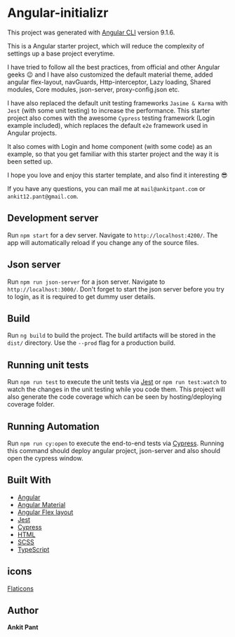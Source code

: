 # Angular-initializr

This project was generated with [Angular CLI](https://github.com/angular/angular-cli) version 9.1.6.

This is a Angular starter project, which will reduce the complexity of settings up
a base project everytime.

I have tried to follow all the best practices, from official and other Angular geeks 😉
and I have also customized the default material theme, added angular flex-layout,
navGuards, Http-interceptor, Lazy loading, Shared modules, Core modules, json-server,
proxy-config.json etc.

I have also replaced the default unit testing frameworks `Jasime & Karma` with `Jest` (with some unit testing) to increase the performance.
This starter project also comes with the awesome `Cypress` testing framework (Login example included), which
replaces the default `e2e` framework used in Angular projects.

It also comes with Login and home component (with some code) as an example, so that you get familiar with
this starter project and the way it is been setted up.

I hope you love and enjoy this starter template, and also find it interesting 😎

If you have any questions, you can mail me at `mail@ankitpant.com` or `ankit12.pant@gmail.com`.

## Development server

Run `npm start` for a dev server. Navigate to `http://localhost:4200/`. The app will automatically reload if you change any of the source files.

## Json server

Run `npm run json-server` for a json server. Navigate to `http://localhost:3000/`.
Don't forget to start the json server before you try to login, as it is required
to get dummy user details.

## Build

Run `ng build` to build the project. The build artifacts will be stored in the `dist/` directory. Use the `--prod` flag for a production build.

## Running unit tests

Run `npm run test` to execute the unit tests via [Jest](https://jestjs.io/)
or `npm run test:watch` to watch the changes in the unit testing while you code them.
This project will also generate the code coverage which can be seen by hosting/deploying
coverage folder.

## Running Automation

Run `npm run cy:open` to execute the end-to-end tests via [Cypress](https://www.cypress.io/).
Running this command should deploy angular project, json-server and also should
open the cypress window.

## Built With

- [Angular](https://angular.io)
- [Angular Material](https://material.angular.io)
- [Angular Flex layout](https://github.com/angular/flex-layout)
- [Jest](https://jestjs.io/)
- [Cypress](https://www.cypress.io/)
- [HTML](https://www.w3.org/html/)
- [SCSS](https://sass-lang.com/)
- [TypeScript](http://www.typescriptlang.org/)

## icons

[Flaticons](https://www.flaticon.com/)

## Author

**Ankit Pant**

